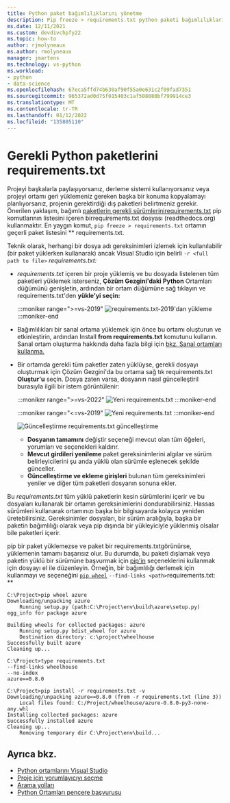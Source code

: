 ```yaml
---
title: Python paket bağımlılıklarını yönetme
description: Pip freeze > requirements.txt python paketi bağımlılıklarını yönetme Visual Studio.
ms.date: 12/11/2021
ms.custom: devdivchpfy22
ms.topic: how-to
author: rjmolyneaux
ms.author: rmolyneaux
manager: jmartens
ms.technology: vs-python
ms.workload:
- python
- data-science
ms.openlocfilehash: 67eca5ffd74b630af90f55a0e631c2f09fad7351
ms.sourcegitcommit: 965372ad0d75f015403c1af508080bf799914ce3
ms.translationtype: MT
ms.contentlocale: tr-TR
ms.lasthandoff: 01/12/2022
ms.locfileid: "135805110"
---
```

# <a name="manage-required-python-packages-with-requirementstxt"></a>Gerekli Python paketlerini requirements.txt

Projeyi başkalarla paylaşıyorsanız, derleme sistemi kullanıyorsanız veya projeyi ortamı geri yüklemeniz gereken başka bir konuma kopyalamayı planlıyorsanız, projenin gerektirdiği dış paketleri belirtmeniz gerekir. Önerilen yaklaşım, bağımlı [ paketlerin gerekli sürümlerinirequirements.txt](https://pip.readthedocs.org/en/latest/user_guide.html#requirements-files) pip komutlarının listesini içeren birrequirements.txt dosyası (readthedocs.org) kullanmaktır. En yaygın komut, `pip freeze > requirements.txt` ortamın geçerli paket listesini ** requirements.txt.

Teknik olarak, herhangi bir dosya adı gereksinimleri izlemek için kullanılabilir (bir paket yüklerken kullanarak) ancak Visual Studio için belirli `-r <full path to file>` *requirements.txt:*

- *requirements.txt* içeren bir proje yüklemiş ve bu dosyada listelenen tüm paketleri yüklemek isterseniz, **Çözüm Gezgini'daki** **Python** Ortamları düğümünü genişletin, ardından bir ortam düğümüne sağ tıklayın ve requirements.txt'den **yükle'yi seçin:**

    :::moniker range=">=vs-2019"
    ![requirements.txt-2019'dan yükleme](media/environments/environments-requirements-txt-install.png)
    :::moniker-end

- Bağımlılıkları bir sanal ortama yüklemek için önce bu ortamı oluşturun ve etkinleştirin, ardından Install **from requirements.txt** komutunu kullanın. Sanal ortam oluşturma hakkında daha fazla bilgi için [bkz. Sanal ortamları kullanma.](selecting-a-python-environment-for-a-project.md#use-virtual-environments)

- Bir ortamda gerekli tüm paketler zaten yüklüyse, gerekli dosyayı oluşturmak  için Çözüm Gezgini'da bu ortama sağ tık requirements.txt **Oluştur'u** seçin. Dosya zaten varsa, dosyanın nasıl güncelleştiril burasıyla ilgili bir istem görüntülenir:

    :::moniker range=">=vs-2022"
    ![Yeni requirements.txt](media/environments/environments-requirements-txt-install-2022.png)
    :::moniker-end

    :::moniker range="<=vs-2019"
    ![Yeni requirements.txt](media/environments/environments-requirements-txt-install.png)
    :::moniker-end

    ![Güncelleştirme requirements.txt güncelleştirme](media/environments/environments-requirements-txt-replace.png)

  - **Dosyanın tamamını** değiştir seçeneği mevcut olan tüm öğeleri, yorumları ve seçenekleri kaldırır.
  - **Mevcut girdileri yenileme** paket gereksinimlerini algılar ve sürüm belirleyicilerini şu anda yüklü olan sürümle eşlenecek şekilde günceller.
  - **Güncelleştirme ve ekleme girişleri** bulunan tüm gereksinimleri yeniler ve diğer tüm paketleri dosyanın sonuna ekler.

Bu *requirements.txt* tüm yüklü paketlerin kesin sürümlerini içerir ve bu dosyaları kullanarak bir ortamın gereksinimlerini dondurabilirsiniz. Hassas sürümleri kullanarak ortamınızı başka bir bilgisayarda kolayca yeniden üretebilirsiniz. Gereksinimler dosyaları, bir sürüm aralığıyla, başka bir paketin bağımlılığı olarak veya pip dışında bir yükleyiciyle yüklenmiş olsalar bile paketleri içerir.

pip bir paket yüklemezse ve paket bir requirements.txtgörünürse, yüklemenin tamamı başarısız olur. Bu durumda, bu paketi dışlamak veya paketin yüklü bir sürümüne başvurmak için [pip'in](https://pip.readthedocs.org/en/latest/reference/pip_install.html#requirements-file-format) seçeneklerini kullanmak için dosyayı el ile düzenleyin. Örneğin, bir bağımlılığı derlemek için kullanmayı ve seçeneğini [`pip wheel`](https://pip.readthedocs.org/en/latest/reference/pip_wheel.html) `--find-links <path>`requirements.txt: **

```output
C:\Project>pip wheel azure
Downloading/unpacking azure
    Running setup.py (path:C:\Project\env\build\azure\setup.py) egg_info for package azure

Building wheels for collected packages: azure
    Running setup.py bdist_wheel for azure
    Destination directory: c:\project\wheelhouse
Successfully built azure
Cleaning up...

C:\Project>type requirements.txt
--find-links wheelhouse
--no-index
azure==0.8.0

C:\Project>pip install -r requirements.txt -v
Downloading/unpacking azure==0.8.0 (from -r requirements.txt (line 3))
    Local files found: C:/Project/wheelhouse/azure-0.8.0-py3-none-any.whl
Installing collected packages: azure
Successfully installed azure
Cleaning up...
    Removing temporary dir C:\Project\env\build...
```

## <a name="see-also"></a>Ayrıca bkz.

- [Python ortamlarını Visual Studio](managing-python-environments-in-visual-studio.md)
- [Proje için yorumlayıcıyı seçme](selecting-a-python-environment-for-a-project.md)
- [Arama yolları](search-paths.md)
- [Python Ortamları pencere başvurusu](python-environments-window-tab-reference.md)
